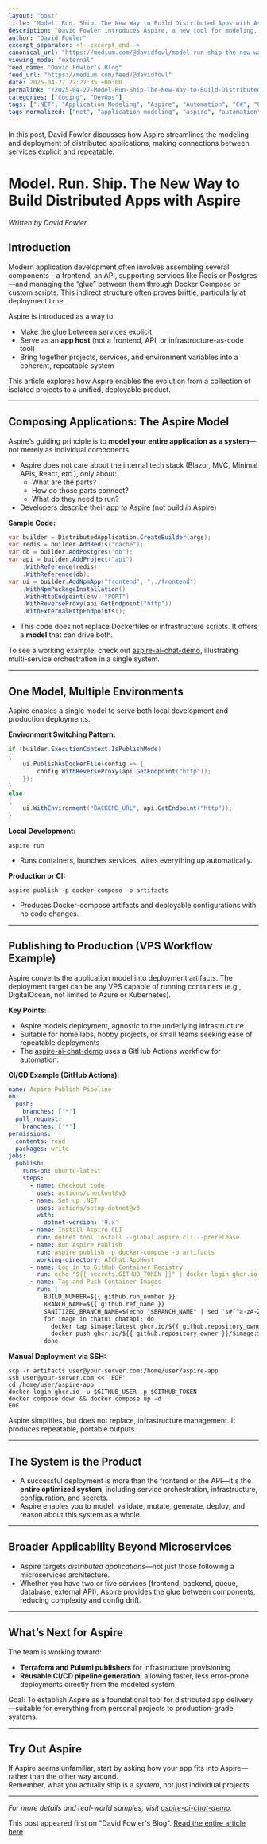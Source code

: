 ```yaml
---
layout: "post"
title: "Model. Run. Ship. The New Way to Build Distributed Apps with Aspire"
description: "David Fowler introduces Aspire, a new tool for modeling, running, and deploying distributed applications. Aspire makes the orchestration between app services explicit, simplifying both local development and production deployment, independent of underlying infrastructure. The article covers practical usage, deployment automation with CI/CD, and future directions including Terraform and Pulumi integration."
author: "David Fowler"
excerpt_separator: <!--excerpt_end-->
canonical_url: "https://medium.com/@davidfowl/model-run-ship-the-new-way-to-build-distributed-apps-48d67286a665?source=rss-8163234c98f0------2"
viewing_mode: "external"
feed_name: "David Fowler's Blog"
feed_url: "https://medium.com/feed/@davidfowl"
date: 2025-04-27 22:27:35 +00:00
permalink: "/2025-04-27-Model-Run-Ship-The-New-Way-to-Build-Distributed-Apps-with-Aspire.html"
categories: ["Coding", "DevOps"]
tags: [".NET", "Application Modeling", "Aspire", "Automation", "C#", "Ci/cd", "Cloud Native", "Coding", "Deployment", "DevOps", "Distributed Applications", "Docker Compose", "GitHub Actions", "IaC", "Microservices", "Posts", "Pulumi", "Software Development", "Terraform", "Web Development"]
tags_normalized: ["net", "application modeling", "aspire", "automation", "c", "ci slash cd", "cloud native", "coding", "deployment", "devops", "distributed applications", "docker compose", "github actions", "iac", "microservices", "posts", "pulumi", "software development", "terraform", "web development"]
---
```


In this post, David Fowler discusses how Aspire streamlines the modeling and deployment of distributed applications, making connections between services explicit and repeatable.<!--excerpt_end-->

# Model. Run. Ship. The New Way to Build Distributed Apps with Aspire

*Written by David Fowler*

## Introduction

Modern application development often involves assembling several components—a frontend, an API, supporting services like Redis or Postgres—and managing the “glue” between them through Docker Compose or custom scripts. This indirect structure often proves brittle, particularly at deployment time.

Aspire is introduced as a way to:  

- Make the glue between services explicit  
- Serve as an **app host** (not a frontend, API, or infrastructure-as-code tool)  
- Bring together projects, services, and environment variables into a coherent, repeatable system

This article explores how Aspire enables the evolution from a collection of isolated projects to a unified, deployable product.

---

## Composing Applications: The Aspire Model

Aspire’s guiding principle is to **model your entire application as a system**—not merely as individual components.

- Aspire does not care about the internal tech stack (Blazor, MVC, Minimal APIs, React, etc.), only about:
  - What are the parts?
  - How do those parts connect?
  - What do they need to run?
- Developers describe their app *to* Aspire (not build *in* Aspire)

**Sample Code:**

```csharp
var builder = DistributedApplication.CreateBuilder(args);
var redis = builder.AddRedis("cache");
var db = builder.AddPostgres("db");
var api = builder.AddProject("api")
    .WithReference(redis)
    .WithReference(db);
var ui = builder.AddNpmApp("frontend", "../frontend")
    .WithNpmPackageInstallation()
    .WithHttpEndpoint(env: "PORT")
    .WithReverseProxy(api.GetEndpoint("http"))
    .WithExternalHttpEndpoints();
```

- This code does not replace Dockerfiles or infrastructure scripts. It offers a **model** that can drive both.

To see a working example, check out [aspire-ai-chat-demo](https://github.com/davidfowl/aspire-ai-chat-demo), illustrating multi-service orchestration in a single system.

---

## One Model, Multiple Environments

Aspire enables a single model to serve both local development and production deployments.

**Environment Switching Pattern:**

```csharp
if (builder.ExecutionContext.IsPublishMode)
{
    ui.PublishAsDockerFile(config => {
        config.WithReverseProxy(api.GetEndpoint("http"));
    });
}
else
{
    ui.WithEnvironment("BACKEND_URL", api.GetEndpoint("http"));
}
```

**Local Development:**

```shell
aspire run
```

- Runs containers, launches services, wires everything up automatically.

**Production or CI:**

```shell
aspire publish -p docker-compose -o artifacts
```

- Produces Docker-compose artifacts and deployable configurations with no code changes.

---

## Publishing to Production (VPS Workflow Example)

Aspire converts the application model into deployment artifacts. The deployment target can be any VPS capable of running containers (e.g., DigitalOcean, not limited to Azure or Kubernetes).

**Key Points:**

- Aspire models deployment, agnostic to the underlying infrastructure
- Suitable for home labs, hobby projects, or small teams seeking ease of repeatable deployments
- The [aspire-ai-chat-demo](https://github.com/davidfowl/aspire-ai-chat-demo) uses a GitHub Actions workflow for automation:  

**CI/CD Example (GitHub Actions):**

```yaml
name: Aspire Publish Pipeline
on:
  push:
    branches: ['*']
  pull_request:
    branches: ['*']
permissions:
  contents: read
  packages: write
jobs:
  publish:
    runs-on: ubuntu-latest
    steps:
      - name: Checkout code
        uses: actions/checkout@v3
      - name: Set up .NET
        uses: actions/setup-dotnet@v3
        with:
          dotnet-version: '9.x'
      - name: Install Aspire CLI
        run: dotnet tool install --global aspire.cli --prerelease
      - name: Run Aspire Publish
        run: aspire publish -p docker-compose -o artifacts
        working-directory: AIChat.AppHost
      - name: Log in to GitHub Container Registry
        run: echo "${{ secrets.GITHUB_TOKEN }}" | docker login ghcr.io -u ${{ github.actor }} --password-stdin
      - name: Tag and Push Container Images
        run: |
          BUILD_NUMBER=${{ github.run_number }}
          BRANCH_NAME=${{ github.ref_name }}
          SANITIZED_BRANCH_NAME=$(echo "$BRANCH_NAME" | sed 's#[^a-zA-Z0-9._-]#-#g')
          for image in chatui chatapi; do
            docker tag $image:latest ghcr.io/${{ github.repository_owner }}/$image:${SANITIZED_BRANCH_NAME}-${BUILD_NUMBER}
            docker push ghcr.io/${{ github.repository_owner }}/$image:${SANITIZED_BRANCH_NAME}-${BUILD_NUMBER}
          done
```

**Manual Deployment via SSH:**

```shell
scp -r artifacts user@your-server.com:/home/user/aspire-app
ssh user@your-server.com << 'EOF'
cd /home/user/aspire-app
docker login ghcr.io -u $GITHUB_USER -p $GITHUB_TOKEN
docker compose down && docker compose up -d
EOF
```

Aspire simplifies, but does not replace, infrastructure management. It produces repeatable, portable outputs.

---

## The System is the Product

- A successful deployment is more than the frontend or the API—it's the **entire optimized system**, including service orchestration, infrastructure, configuration, and secrets.
- Aspire enables you to model, validate, mutate, generate, deploy, and reason about this system as a whole.

---

## Broader Applicability Beyond Microservices

- Aspire targets *distributed applications*—not just those following a microservices architecture.
- Whether you have two or five services (frontend, backend, queue, database, external API), Aspire provides the glue between components, reducing complexity and config drift.

---

## What’s Next for Aspire

The team is working toward:

- **Terraform and Pulumi publishers** for infrastructure provisioning
- **Reusable CI/CD pipeline generation**, allowing faster, less error-prone deployments directly from the modeled system

Goal: To establish Aspire as a foundational tool for distributed app delivery—suitable for everything from personal projects to production-grade systems.

---

## Try Out Aspire

If Aspire seems unfamiliar, start by asking how your app fits into Aspire—rather than the other way around.  
Remember, what you actually ship is a *system*, not just individual projects.

---

*For more details and real-world samples, visit [aspire-ai-chat-demo](https://github.com/davidfowl/aspire-ai-chat-demo).*

This post appeared first on "David Fowler's Blog". [Read the entire article here](https://medium.com/@davidfowl/model-run-ship-the-new-way-to-build-distributed-apps-48d67286a665?source=rss-8163234c98f0------2)
